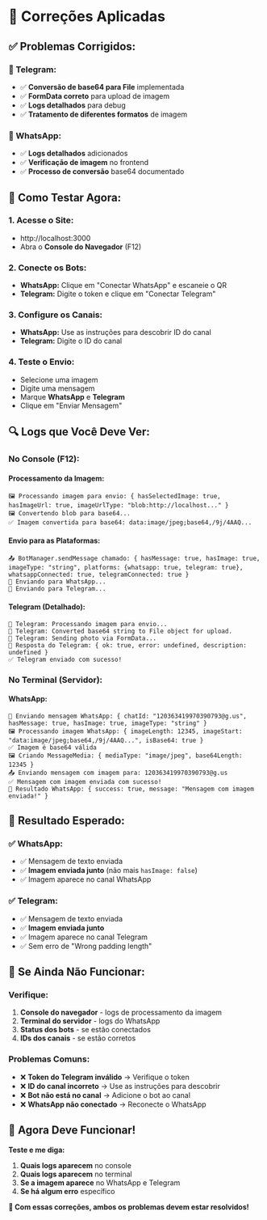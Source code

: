 # 🔧 Correções Aplicadas

## ✅ **Problemas Corrigidos:**

### **📱 Telegram:**
- ✅ **Conversão de base64 para File** implementada
- ✅ **FormData correto** para upload de imagem
- ✅ **Logs detalhados** para debug
- ✅ **Tratamento de diferentes formatos** de imagem

### **📱 WhatsApp:**
- ✅ **Logs detalhados** adicionados
- ✅ **Verificação de imagem** no frontend
- ✅ **Processo de conversão** base64 documentado

## 🧪 **Como Testar Agora:**

### **1. Acesse o Site:**
- http://localhost:3000
- Abra o **Console do Navegador** (F12)

### **2. Conecte os Bots:**
- **WhatsApp:** Clique em "Conectar WhatsApp" e escaneie o QR
- **Telegram:** Digite o token e clique em "Conectar Telegram"

### **3. Configure os Canais:**
- **WhatsApp:** Use as instruções para descobrir ID do canal
- **Telegram:** Digite o ID do canal

### **4. Teste o Envio:**
- Selecione uma imagem
- Digite uma mensagem
- Marque **WhatsApp** e **Telegram**
- Clique em "Enviar Mensagem"

## 🔍 **Logs que Você Deve Ver:**

### **No Console (F12):**

#### **Processamento da Imagem:**
```
🖼️ Processando imagem para envio: { hasSelectedImage: true, hasImageUrl: true, imageUrlType: "blob:http://localhost..." }
🖼️ Convertendo blob para base64...
✅ Imagem convertida para base64: data:image/jpeg;base64,/9j/4AAQ...
```

#### **Envio para as Plataformas:**
```
📤 BotManager.sendMessage chamado: { hasMessage: true, hasImage: true, imageType: "string", platforms: {whatsapp: true, telegram: true}, whatsappConnected: true, telegramConnected: true }
📱 Enviando para WhatsApp...
📱 Enviando para Telegram...
```

#### **Telegram (Detalhado):**
```
📱 Telegram: Processando imagem para envio...
📱 Telegram: Converted base64 string to File object for upload.
📱 Telegram: Sending photo via FormData...
📱 Resposta do Telegram: { ok: true, error: undefined, description: undefined }
✅ Telegram enviado com sucesso!
```

### **No Terminal (Servidor):**

#### **WhatsApp:**
```
📱 Enviando mensagem WhatsApp: { chatId: "120363419970390793@g.us", hasMessage: true, hasImage: true, imageType: "string" }
🖼️ Processando imagem WhatsApp: { imageLength: 12345, imageStart: "data:image/jpeg;base64,/9j/4AAQ...", isBase64: true }
✅ Imagem é base64 válida
🖼️ Criando MessageMedia: { mediaType: "image/jpeg", base64Length: 12345 }
📤 Enviando mensagem com imagem para: 120363419970390793@g.us
✅ Mensagem com imagem enviada com sucesso!
📱 Resultado WhatsApp: { success: true, message: "Mensagem com imagem enviada!" }
```

## 🎯 **Resultado Esperado:**

### **✅ WhatsApp:**
- ✅ Mensagem de texto enviada
- ✅ **Imagem enviada junto** (não mais `hasImage: false`)
- ✅ Imagem aparece no canal WhatsApp

### **✅ Telegram:**
- ✅ Mensagem de texto enviada
- ✅ **Imagem enviada junto**
- ✅ Imagem aparece no canal Telegram
- ✅ Sem erro de "Wrong padding length"

## 🚨 **Se Ainda Não Funcionar:**

### **Verifique:**
1. **Console do navegador** - logs de processamento da imagem
2. **Terminal do servidor** - logs do WhatsApp
3. **Status dos bots** - se estão conectados
4. **IDs dos canais** - se estão corretos

### **Problemas Comuns:**
- ❌ **Token do Telegram inválido** → Verifique o token
- ❌ **ID do canal incorreto** → Use as instruções para descobrir
- ❌ **Bot não está no canal** → Adicione o bot ao canal
- ❌ **WhatsApp não conectado** → Reconecte o WhatsApp

## 🎉 **Agora Deve Funcionar!**

**Teste e me diga:**
1. **Quais logs aparecem** no console
2. **Quais logs aparecem** no terminal
3. **Se a imagem aparece** no WhatsApp e Telegram
4. **Se há algum erro** específico

**🔧 Com essas correções, ambos os problemas devem estar resolvidos!**
